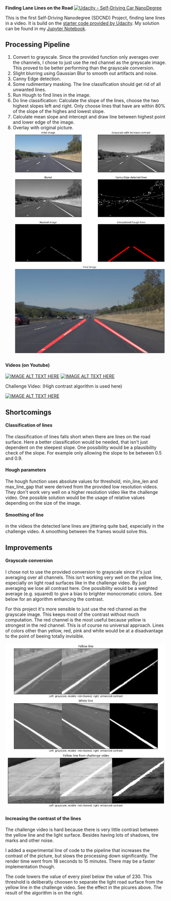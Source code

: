 **Finding Lane Lines on the Road** 
[![Udacity - Self-Driving Car NanoDegree](https://s3.amazonaws.com/udacity-sdc/github/shield-carnd.svg)](http://www.udacity.com/drive)

This is the first Self-Driving Nanodegree (SDCND) Project, finding lane lines in a video. It is build on the [starter code provided by Udacity](https://github.com/udacity/CarND-LaneLines-P1). 
My solution can be found in my [Jupyter Notebook]().


## Processing Pipeline
1. Convert to grayscale. Since the provided function only averages over the channels, I chose to just use the red channel as the greyscale image. This proved to be better performing than the grayscale conversion.
2. Slight blurring using Gaussian Blur to smooth out artifacts and noise.
3. Canny Edge detection.
4. Some rudimentary masking. The line classification should get rid of all unwanted lines.
5. Run Hough to find lines in the image.
6. Do line classification: Calculate the slope of the lines, choose the two highest slopes left and right. Only choose lines that have are within 80% of the slope of the highes and lowest slope.
7. Calculate mean slope and intercept and draw line between highest point and lower edge of the image.
8. Overlay with original picture.
![Pipeline](https://github.com/stefancyliax/CarND-LaneLines-P1/blob/master/output_images/Pipeline.png)
![Final Image](https://github.com/stefancyliax/CarND-LaneLines-P1/blob/master/output_images/Pipeline_final.png)

#### Videos (on Youtube)
[![IMAGE ALT TEXT HERE](http://img.youtube.com/vi/biHSV7n7X9A/0.jpg)](http://www.youtube.com/watch?v=biHSV7n7X9A)
[![IMAGE ALT TEXT HERE](http://img.youtube.com/vi/aPUVaNXrMkg/0.jpg)](http://www.youtube.com/watch?v=aPUVaNXrMkg)

Challenge Video: (High contrast algorithm is used here)

[![IMAGE ALT TEXT HERE](http://img.youtube.com/vi/B_TfCjRA9TE/0.jpg)](http://www.youtube.com/watch?v=B_TfCjRA9TE)

	
## Shortcomings
#### Classification of lines
The classification of lines falls short when there are lines on the road surface. Here a better classification would be needed, that isn't just dependent on the steepest slope. One possibility would be a plausibility check of the slope. For example only allowing the slope to be between 0.5 and 0.9.
#### Hough parameters
The hough function uses absolute values for threshold, min_line_len and max_line_gap that were derived from the provided low resolution videos. They don't work very well on a higher resolution video like the challenge video. One possible solution would be the usage of relative values depending on the size of the image.
#### Smoothing of line
in the videos the detected lane lines are jittering quite bad, especially in the challenge video. A smoothing between the frames would solve this. 


## Improvements
#### Grayscale conversion 
I chose not to use the provided conversion to grayscale since it's just averaging over all channels. This isn't working very well on the yellow line, especially on light road surfaces like in the challenge video.
By just averaging we lose all contrast here. One possibility would be a weighted average (e.g. squared) to give a bias to brighter monocromatic colors. See below for an algorithm enhancing the contrast.

For this project it's more sensible to just use the red channel as the grayscale image. This keeps most of the contrast without much computation. The red channel is the most useful because yellow is strongest in the red channel. 
This is of course no universal approach. Lines of colors other than yellow, red, pink and white would be at a disadvantage to the point of beeing totally invisible.


![](https://github.com/stefancyliax/CarND-LaneLines-P1/blob/master/output_images/grayscale_conversion.png)

#### Increasing the contrast of the lines
The challenge video is hard because there is very little contrast between the yellow line and the light surface. Besides having lots of shadows, tire marks and other noise.

I added a experimental line of code to the pipeline that increases the contrast of the picture, but slows the processing down significantly. The render time went from 18 seconds to 15 minutes. There may be a faster implementation though.

The code lowers the value of every pixel below the value of 230. This threshold is deliberatly choosen to separate the light road surface from the yellow line in the challenge video. See the effect in the picures above. The result of the algorithm is on the right.



	
